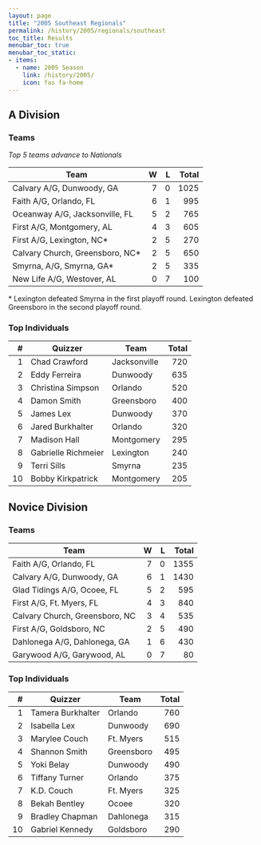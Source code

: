 ```yaml
---
layout: page
title: "2005 Southeast Regionals"
permalink: /history/2005/regionals/southeast
toc_title: Results
menubar_toc: true
menubar_toc_static:
- items:
  - name: 2005 Season
    link: /history/2005/
    icon: fas fa-home
---
```


## A Division

### Teams

*Top 5 teams advance to Nationals*

| Team                            |    W |    L | Total |
| ------------------------------- | ---: | ---: | ----: |
| Calvary A/G, Dunwoody, GA       |    7 |    0 |  1025 |
| Faith A/G, Orlando, FL          |    6 |    1 |   995 |
| Oceanway A/G, Jacksonville, FL  |    5 |    2 |   765 |
| First A/G, Montgomery, AL       |    4 |    3 |   605 |
| First A/G, Lexington, NC*       |    2 |    5 |   270 |
| Calvary Church, Greensboro, NC* |    2 |    5 |   650 |
| Smyrna, A/G, Smyrna, GA*        |    2 |    5 |   335 |
| New Life A/G, Westover, AL      |    0 |    7 |   100 |

\* Lexington defeated Smyrna in the first playoff round. Lexington defeated Greensboro in the second playoff round.

### Top Individuals

|    # | Quizzer             | Team         | Total |
| ---: | ------------------- | ------------ | ----: |
|    1 | Chad Crawford       | Jacksonville |   720 |
|    2 | Eddy Ferreira       | Dunwoody     |   635 |
|    3 | Christina Simpson   | Orlando      |   520 |
|    4 | Damon Smith         | Greensboro   |   400 |
|    5 | James Lex           | Dunwoody     |   370 |
|    6 | Jared Burkhalter    | Orlando      |   320 |
|    7 | Madison Hall        | Montgomery   |   295 |
|    8 | Gabrielle Richmeier | Lexington    |   240 |
|    9 | Terri Sills         | Smyrna       |   235 |
|   10 | Bobby Kirkpatrick   | Montgomery   |   205 |

## Novice Division

### Teams

| Team                           |    W |    L | Total |
| ------------------------------ | ---: | ---: | ----: |
| Faith A/G, Orlando, FL         |    7 |    0 |  1355 |
| Calvary A/G, Dunwoody, GA      |    6 |    1 |  1430 |
| Glad Tidings A/G, Ocoee, FL    |    5 |    2 |   595 |
| First A/G, Ft. Myers, FL       |    4 |    3 |   840 |
| Calvary Church, Greensboro, NC |    3 |    4 |   535 |
| First A/G, Goldsboro, NC       |    2 |    5 |   490 |
| Dahlonega A/G, Dahlonega, GA   |    1 |    6 |   430 |
| Garywood A/G, Garywood, AL     |    0 |    7 |    80 |

### Top Individuals

|    # | Quizzer           | Team       | Total |
| ---: | ----------------- | ---------- | ----: |
|    1 | Tamera Burkhalter | Orlando    |   760 |
|    2 | Isabella Lex      | Dunwoody   |   690 |
|    3 | Marylee Couch     | Ft. Myers  |   515 |
|    4 | Shannon Smith     | Greensboro |   495 |
|    5 | Yoki Belay        | Dunwoody   |   490 |
|    6 | Tiffany Turner    | Orlando    |   375 |
|    7 | K.D. Couch        | Ft. Myers  |   325 |
|    8 | Bekah Bentley     | Ocoee      |   320 |
|    9 | Bradley Chapman   | Dahlonega  |   315 |
|   10 | Gabriel Kennedy   | Goldsboro  |   290 |

